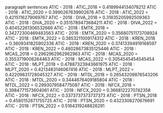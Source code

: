 paragraph
sentences
ATIC - 2018 : ATIC_2018 = 0.4189944134078212
ATIC - 2018 : ATIC_2020 = 0.3990267639902676
ATIC - 2018 : ATIC_2022 = 0.4215116279069767
ATIC - 2018 : DIVA_2018 = 0.31835205992509363
ATIC - 2018 : DIVA_2020 = 0.3515789473684211
ATIC - 2018 : DIVA_2022 = 0.40452261306532666
ATIC - 2018 : EMTK_2018 = 0.34272300469483563
ATIC - 2018 : EMTK_2020 = 0.35680751173708924
ATIC - 2018 : EMTK_2022 = 0.3853211009174312
ATIC - 2018 : KREN_2018 = 0.3609341825902336
ATIC - 2018 : KREN_2020 = 0.37413394919168597
ATIC - 2018 : KREN_2022 = 0.48028673835125446
ATIC - 2018 : MCAS_2018 = 0.2962962962962963
ATIC - 2018 : MCAS_2020 = 0.3553719008264463
ATIC - 2018 : MCAS_2022 = 0.3054545454545454
ATIC - 2018 : MLPT_2018 = 0.47887323943661975
ATIC - 2018 : MLPT_2020 = 0.4213483146067416
ATIC - 2018 : MLPT_2022 = 0.42209631728045327
ATIC - 2018 : MTDL_2018 = 0.26543209876543206
ATIC - 2018 : MTDL_2020 = 0.3444676409185804
ATIC - 2018 : MTDL_2022 = 0.2993079584775087
ATIC - 2018 : NFCX_2018 = 0.3984771573604061
ATIC - 2018 : NFCX_2020 = 0.3668122270742358
ATIC - 2018 : NFCX_2022 = 0.3373737373737373
ATIC - 2018 : PTSN_2018 = 0.4580152671755725
ATIC - 2018 : PTSN_2020 = 0.4323308270676691
ATIC - 2018 : PTSN_2022 = 0.5164319248826291
